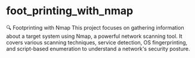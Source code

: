# foot_printing_with_nmap
🔍 Footprinting with Nmap This project focuses on gathering information about a target system using Nmap, a powerful network scanning tool. It covers various scanning techniques, service detection, OS fingerprinting, and script-based enumeration to understand a network's security posture.
